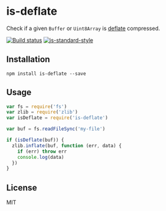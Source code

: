 # is-deflate

Check if a given `Buffer` or `Uint8Array` is
[deflate](https://en.wikipedia.org/wiki/DEFLATE) compressed.

[![Build status](https://travis-ci.org/watson/is-deflate.svg?branch=master)](https://travis-ci.org/watson/is-deflate)
[![js-standard-style](https://img.shields.io/badge/code%20style-standard-brightgreen.svg?style=flat)](https://github.com/feross/standard)

## Installation

```
npm install is-deflate --save
```

## Usage

```js
var fs = require('fs')
var zlib = require('zlib')
var isDeflate = require('is-deflate')

var buf = fs.readFileSync('my-file')

if (isDeflate(buf)) {
  zlib.inflate(buf, function (err, data) {
    if (err) throw err
    console.log(data)
  })
}
```

## License

MIT
